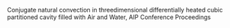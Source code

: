 Conjugate natural convection in threedimensional differentially heated cubic partitioned cavity filled with Air and Water, AIP Conference Proceedings 

